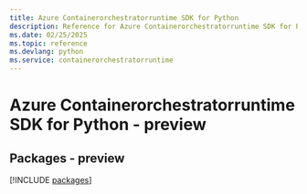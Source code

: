 ```yaml
---
title: Azure Containerorchestratorruntime SDK for Python
description: Reference for Azure Containerorchestratorruntime SDK for Python
ms.date: 02/25/2025
ms.topic: reference
ms.devlang: python
ms.service: containerorchestratorruntime
---
```

# Azure Containerorchestratorruntime SDK for Python - preview
## Packages - preview
[!INCLUDE [packages](containerorchestratorruntime-index.md)]